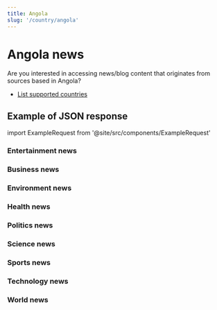 ```yaml
---
title: Angola
slug: '/country/angola'
---
```


# Angola news

Are you interested in accessing news/blog content that originates from sources based in Angola?

- [List supported countries](/get-articles/countries)

## Example of JSON response

import ExampleRequest from '@site/src/components/ExampleRequest'

### Entertainment news
<ExampleRequest url="https://apitube.io/v1/news/articles?limit=2&category=news/Arts_and_Entertainment&country=ao"></ExampleRequest>

### Business news
<ExampleRequest url="https://apitube.io/v1/news/articles?limit=2&category=news/Business&country=ao"></ExampleRequest>

### Environment news
<ExampleRequest url="https://apitube.io/v1/news/articles?limit=2&category=news/Environment&country=ao"></ExampleRequest>

### Health news
<ExampleRequest url="https://apitube.io/v1/news/articles?limit=2&category=news/Health&country=ao"></ExampleRequest>

### Politics news
<ExampleRequest url="https://apitube.io/v1/news/articles?limit=2&category=news/Politics&country=ao"></ExampleRequest>

### Science news
<ExampleRequest url="https://apitube.io/v1/news/articles?limit=2&category=news/Science&country=ao"></ExampleRequest>

### Sports news
<ExampleRequest url="https://apitube.io/v1/news/articles?limit=2&category=news/Sports&country=ao"></ExampleRequest>

### Technology news
<ExampleRequest url="https://apitube.io/v1/news/articles?limit=2&category=news/Technology&country=ao"></ExampleRequest>

### World news
<ExampleRequest url="https://apitube.io/v1/news/articles?limit=2&category=news/World&country=ao"></ExampleRequest>
